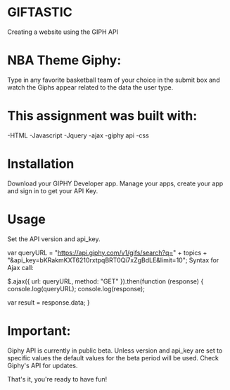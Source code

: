 # GIFTASTIC

Creating a website using the GIPH API

# NBA Theme Giphy:

Type in any favorite basketball team of your choice in the submit box and watch the Giphs appear related to the data the user type.  


# This assignment was built with:
  -HTML
  -Javascript
  -Jquery
  -ajax
  -giphy api
  -css
  
# Installation

Download your GIPHY Developer app. Manage your apps, create your app and sign in to get your API Key.

# Usage

Set the API version and api_key.

var queryURL = "https://api.giphy.com/v1/gifs/search?q=" + topics + "&api_key=bKRakmKXT6210rxtpqBRT0Qi7xZgBdLE&limit=10";
Syntax for Ajax call:

$.ajax({
url: queryURL,
method: "GET"
}).then(function (response) {
console.log(queryURL);
console.log(response);

var result = response.data;
}

# Important:

Giphy API is currently in public beta. Unless version and api_key are set to specific values the default values for the beta period will be used. Check Giphy's API for updates.

That's it, you're ready to have fun!
  
